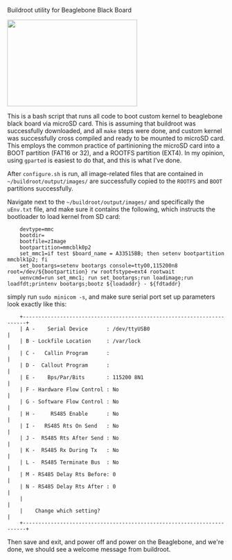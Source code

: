Buildroot utility for Beaglebone Black Board


<img src="https://upload.wikimedia.org/wikipedia/commons/6/6c/Angry_Penguin.svg" width="300" height="200">

This is a bash script that runs all code to boot custom kernel to beaglebone black board via microSD card.  This is assuming that buildroot was successfully downloaded, and all ``make`` steps were done, and custom kernel was successfully cross compiled and ready to be mounted to microSD card.  This employs the common practice of partinioning the microSD card into a BOOT partition (FAT16 or 32), and a ROOTFS partition (EXT4).  In my opinion, using ``gparted`` is easiest to do that, and this is what I've done.

After ```configure.sh``` is run, all image-related files that are contained in ``~/buildroot/output/images/`` are successfully copied to the ``ROOTFS`` and ``BOOT`` partitions successfully.  

Navigate next to the ``~/buildroot/output/images/`` and specifically the ``uEnv.txt`` file, and make sure it contains the following, which instructs the bootloader to load kernel from SD card:

``` bootpart=0:1
    devtype=mmc
    bootdir=
    bootfile=zImage
    bootpartition=mmcblk0p2
    set_mmc1=if test $board_name = A33515BB; then setenv bootpartition mmcblk1p2; fi
    set_bootargs=setenv bootargs console=ttyO0,115200n8 root=/dev/${bootpartition} rw rootfstype=ext4 rootwait
    uenvcmd=run set_mmc1; run set_bootargs;run loadimage;run loadfdt;printenv bootargs;bootz ${loadaddr} - ${fdtaddr} 
```


simply run ```sudo minicom -s```, and make sure serial port set up parameters look exactly like this:
```
    +-----------------------------------------------------------------------+
    | A -    Serial Device      : /dev/ttyUSB0                              |
    | B - Lockfile Location     : /var/lock                                 |
    | C -   Callin Program      :                                           |
    | D -  Callout Program      :                                           |
    | E -    Bps/Par/Bits       : 115200 8N1                                |
    | F - Hardware Flow Control : No                                        |
    | G - Software Flow Control : No                                        |
    | H -     RS485 Enable      : No                                        |
    | I -   RS485 Rts On Send   : No                                        |
    | J -  RS485 Rts After Send : No                                        |
    | K -  RS485 Rx During Tx   : No                                        |
    | L -  RS485 Terminate Bus  : No                                        |
    | M - RS485 Delay Rts Before: 0                                         |
    | N - RS485 Delay Rts After : 0                                         |
    |                                                                       |
    |    Change which setting?                                              |
    +-----------------------------------------------------------------------+
```
Then save and exit, and power off and power on the Beaglebone, and we're done, we should see a welcome message from buildroot. 


